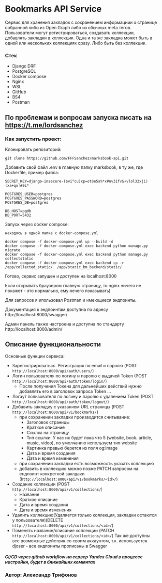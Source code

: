 # Bookmarks API Service
Сервис для хранения закладок с сохранением информациии о странице собранной либо из Open Graph либо из обычных meta тегов. Пользователи могут регистрироваться, создавать коллекции, добавлять закладки в коллекции. Одна и та же закладка может быть в одной или нескольких коллекциях сразу. Либо быть без коллекции.

### Стек
+ Django DRF
+ PostgreSQL
+ Docker compose
+ Nginx
+ WSL
+ GitHub
+ BS4
+ Postman

## По проблемам и вопросам запуска писать на https://t.me/lordsanchez
### Как запустить проект:

Клонировать репозиторий:

```
git clone https://github.com/FFFSanchez/marksbook-api.git
```

Добавить свой файл .env в главную папку marksbook, в ту же, где Dockerfile, пример файла:

```
SECRET_KEY=django-insecure-($vi^cu)cp=ot8e5a%*x#nv3ifv&+vlol32xji)(xa+qn!#9i*

POSTGRES_USER=postgres
POSTGRES_PASSWORD=postgres
POSTGRES_DB=postgres

DB_HOST=pgdb
DB_PORT=5432

```

Запуск через docker compose:

```
находясь в одной папке с docker-compose.yml

docker compose -f docker-compose.yml up --build -d
docker compose -f docker-compose.yml exec backend python manage.py migrate
docker compose -f docker-compose.yml exec backend python manage.py collectstatic
docker compose -f docker-compose.yml exec backend cp -r /app/collected_static/. /app/static_bm_backend/static/
```

Готово, сервис запущен и доступен на localhost:8000 

Если открывать браузером главную страницу, то nginx ничего не покажет - это нормально, ему нечего показывать)

Для запросов я ипользовал Postman и имеющиеся эндпоинты.

Документация к эндпоинтам доступна по адресу http://localhost:8000/swagger/

Админ панель также настроена и доступна по стандарту http://localhost:8000/admin/

## Описание функциональности

Основные функции сервиса:
- Зарегистрироваться. Регистрация по email и паролю (POST `http://localhost:8000/api/auth/users/`)
- Логин пользователя по логину и паролю с выдачей Token (POST `http://localhost:8000/api/auth/token/login/`)
  - После получения Токена для дальнейших действий нужно добавлять его в заголовок запроса Token ...
- Логаут пользователя по логину и паролю с удалением Token (POST `http://localhost:8000/api/auth/token/logout/`)
- Добавить закладку с указанием URL страницы (POST `http://localhost:8000/api/v1/bookmarks/`)
  - при сохранении закладки производится считывание:
    - Заголовок страницы
    - Краткое описание
    - Ссылка на страницу
    - Тип ссылки. У нас их будет пока что 5 (website, book. article, music, video), по умолчанию используем тип website
    - Картинка превью берется из поля og:image
    - Дата и время создания
    - Дата и время изменения
  - при сохранении закладки есть возможность указать коллекцию
  - добавить в коллекцию можно позже PATCH запросом на ендпоинт конкретной заклдаки (`http://localhost:8000/api/v1/bookmarks/<id>/`)
- Создание коллекции (POST `http://localhost:8000/api/v1/collections/`)
  - Название
  - Краткое описание
  - Дата и время создания
  - Дата и время изменения
- Удалить коллекцию(Удаляется только коллекция, закладки остаются у пользователя)(DELETE `http://localhost:8000/api/v1/collections/<id>/`)
- Поменять название/описание коллекции (PATCH `http://localhost:8000/api/v1/collections/<id>/`)
Так же доступны все возможные действия со своим аккаунтом, т.к. используется djoser - все ендпоинты прописаны в Swagger


##### CI/CD через github workflow на сервер Yandex Cloud в процессе настройки, будет в ближайших коммитах

### Автор: Александр Трифонов
